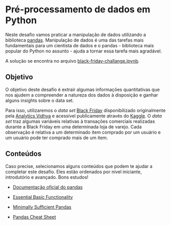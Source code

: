 # Pré-processamento de dados em Python

Neste desafio vamos praticar a manipulação de dados utilizando a biblioteca [pandas](https://pandas.pydata.org/). Manipulação de dados é uma das tarefas mais fundamentais para um cientista de dados e o pandas - biblioteca mais popular do Python no assunto - ajuda a tornar essa tarefa mais agradável.

A solução se encontra no arquivo [black-friday-challange.ipynb](black-friday-challange.ipynb).

## Objetivo

O objetivo deste desafio é extrair algumas informações quantitativas que nos ajudem a compreender a natureza dos dados à disposição e ganhar alguns insights sobre o data set.

Para isso, utilizaremos o _data set_ [Black Friday](black_friday.csv) disponibilizado originalmente pela [Analytics Vidhya](https://www.analyticsvidhya.com/) e acessível publicamente através do [Kaggle](https://www.kaggle.com/). O _data set_ traz algumas variáveis relativas à transações comerciais realizadas durante a Black Friday em uma determinada loja de varejo. Cada observação é relativa a um determinado item comprado por um usuário e um usuário pode ter comprado mais de um item.

## Conteúdos

Caso precise, selecionamos alguns conteúdos que podem te ajudar a completar este desafio. Eles estão ordenados por nível iniciante, introdutório e avançado. Bons estudos!

- [Documentação oficial do pandas](https://pandas.pydata.org/pandas-docs/stable/)

- [Essential Basic Functionality](https://pandas.pydata.org/pandas-docs/stable/getting_started/basics.html)

- [Minimally Sufficient Pandas](https://medium.com/dunder-data/minimally-sufficient-pandas-a8e67f2a2428)

- [Pandas Cheat Sheet](https://assets.datacamp.com/blog_assets/PandasPythonForDataScience.pdf)